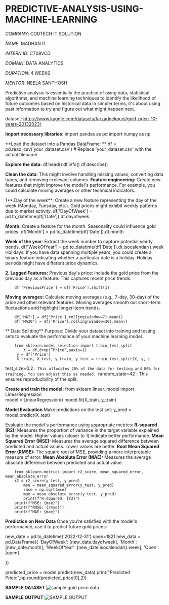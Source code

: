 # PREDICTIVE-ANALYSIS-USING-MACHINE-LEARNING

*COMPANY*: CODTECH IT SOLUTION

*NAME*: MADHAN G

*INTERN ID*: CT08VCD

*DOMAIN*: DATA ANALYTICS

*DURATION*: 4 WEEKS

*MENTOR*: NEELA SANTHOSH

Predictive analysis is essentially the practice of using data, statistical algorithms, and machine learning techniques to identify the likelihood of future outcomes based on historical data.In simpler terms, it's about using past information to try and figure out what might happen next.

dataset: https://www.kaggle.com/datasets/farzadnekouei/gold-price-10-years-20132023/

**Import necessary libraries:** 
import pandas as pd
import numpy as np


**Load the dataset into a Pandas DataFrame: **
df = pd.read_csv('your_dataset.csv')  # Replace 'your_dataset.csv' with the actual filename

**Explore the data:** 
df.head()
df.info()
df.describe()

**Clean the data**: This might involve handling missing values, converting data types, and removing irrelevant columns.
**Feature engineering:** Create new features that might improve the model's performance. For example, you could calculate moving averages or other technical indicators.

1**.Day of the week**: Create a new feature representing the day of the week (Monday, Tuesday, etc.). Gold prices might exhibit weekly patterns due to market activity. 
		df['DayOfWeek'] = pd.to_datetime(df['Date']).dt.dayofweek

**Month:** Create a feature for the month. Seasonality could influence gold prices. 
		df['Month'] = pd.to_datetime(df['Date']).dt.month

**Week of the year**: Extract the week number to capture potential yearly trends.
		df['WeekOfYear'] = pd.to_datetime(df['Date']).dt.isocalendar().week
Holidays: If you have data spanning multiple years, you could create a binary feature indicating whether a particular date is a holiday. Holiday periods might have different price dynamics.

**2. Lagged Features:**
Previous day's price: Include the gold price from the previous day as a feature. This captures recent price trends.
 
		df['PreviousPrice'] = df['Price'].shift(1)


**Moving averages:** Calculate moving averages (e.g., 7-day, 30-day) of the price and other relevant features. Moving averages smooth out short-term fluctuations and highlight longer-term trends.
 
		df['MA7'] = df['Price'].rolling(window=7).mean()
		df['MA30'] = df['Price'].rolling(window=30).mean()

** Data Splitting**
Purpose: Divide your dataset into training and testing sets to evaluate the performance of your machine learning model. 

		from sklearn.model_selection import train_test_split
    		X = df,drop(“Price”,aaxis=1) 
   		 y = df['Price'] 
   		 X_train, X_test, y_train, y_test = train_test_split(X, y, t

test_size=0.2`: This allocates 20% of the data for testing and 80% for training. You can adjust this as needed.
`random_state=42`: This ensures reproducibility of the split.

**Create and train the model:**
 		from sklearn.linear_model import LinearRegression  
 		model = LinearRegression()
 		model.fit(X_train, y_train)

**Model Evaluation**
Make predictions on the test set:
		y_pred = model.predict(X_test)

Evaluate the model's performance using appropriate metrics:
**R-squared (R2):** Measures the proportion of variance in the target variable explained by the model. Higher values (closer to 1) indicate better performance.
**Mean Squared Error (MSE):** Measures the average squared difference between predicted and actual values. Lower values are better.
**Root Mean Squared Error (RMSE):** The square root of MSE, providing a more interpretable measure of error.
**Mean Absolute Error (MAE):** Measures the average absolute difference between predicted and actual value.
 
		from sklearn.metrics import r2_score, mean_squared_error, mean_absolute_error
  		r2 = r2_score(y_test, y_pred)
    		mse = mean_squared_error(y_test, y_pred)
    		rmse = np.sqrt(mse)
    		mae = mean_absolute_error(y_test, y_pred)
    		print(f"R-squared: {r2}")
   		print(f"MSE: {mse}")
   		print(f"RMSE: {rmse}")
   		print(f"MAE: {mae}")

**Prediction on New Data**
Once you're satisfied with the model's performance, use it to predict future gold prices:
		
new_date = pd.to_datetime('2022-12-31')
open=1821
new_data = pd.DataFrame({
    'DayOfWeek': [new_date.dayofweek],
    'Month': [new_date.month],
    'WeekOfYear': [new_date.isocalendar().week],
    'Open': [open]

})

predicted_price = model.predict(new_data)
print("Predicted Price:",np.round(predicted_price[0],2))

**SAMPLE DATASET**
![sample gold price data](https://github.com/user-attachments/assets/0c156099-543a-4711-b212-d1d6c4bac0c2)

**SAMPLE OUTPUT**
![SAMPLE OUTPUT](https://github.com/user-attachments/assets/f05fed32-3ad2-401c-844e-1154baa13f4f)




